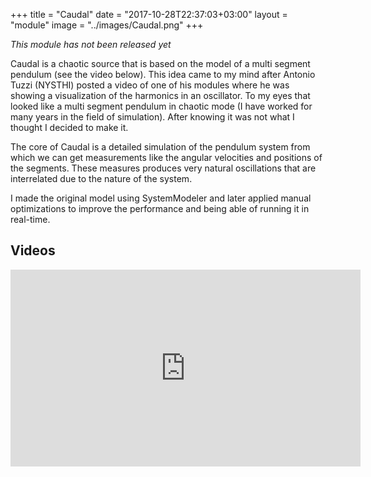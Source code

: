 +++
title = "Caudal"
date = "2017-10-28T22:37:03+03:00"
layout = "module"
image = "../images/Caudal.png"
+++

*This module has not been released yet*

Caudal is a chaotic source that is based on the model of a multi segment pendulum (see the video below). This idea came to my mind after Antonio Tuzzi (NYSTHI) posted a video of one of his modules where he was showing a visualization of the harmonics in an oscillator. To my eyes that looked like a multi segment pendulum in chaotic mode (I have worked for many years in the field of simulation). After knowing it was not what I thought I decided to make it.

The core of Caudal is a detailed simulation of the pendulum system from which we can get measurements like the angular velocities and positions of the segments. These measures produces very natural oscillations that are interrelated due to the nature of the system.

I made the original model using SystemModeler and later applied manual optimizations to improve the performance and being able of running it in real-time.

## Videos

<iframe width="560" height="315" src="https://www.youtube.com/embed/ET-rN24VACo" frameborder="0" gesture="media" allow="encrypted-media" allowfullscreen></iframe>






